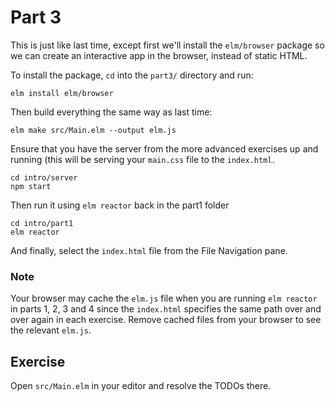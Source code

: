 # Part 3

This is just like last time, except first we'll install the `elm/browser` package so we can create an interactive app in the browser, instead of static HTML.

To install the package, `cd` into the `part3/` directory and run:

```shell
elm install elm/browser
```

Then build everything the same way as last time:

```shell
elm make src/Main.elm --output elm.js
```

Ensure that you have the server from the more advanced exercises up and running (this will be serving your `main.css` file to the `index.html`.

```shell
cd intro/server
npm start
```

Then run it using `elm reactor` back in the part1 folder

```shell
cd intro/part1
elm reactor
```

And finally, select the `index.html` file from the File Navigation pane.

### Note

Your browser may cache the `elm.js` file when you are running `elm reactor` in parts 1, 2, 3 and 4 since the `index.html` specifies the same path over and over again in each exercise.  Remove cached files from your browser to see the relevant `elm.js`.

## Exercise

Open `src/Main.elm` in your editor and resolve the TODOs there.
